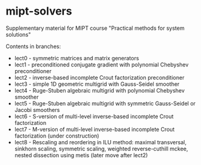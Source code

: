 # mipt-solvers
Supplementary material for MIPT course "Practical methods for system solutions"

Contents in branches:
* lect0 - symmetric matrices and matrix generators
* lect1 - preconditioned conjugate gradient with polynomial Chebyshev preconditioner
* lect2 - inverse-based incomplete Crout factorization preconditioner
* lect3 - simple 1D geometric multigrid with Gauss-Seidel smoother
* lect4 - Ruge-Stuben algebraic multigrid with polynomial Chebyshev smoother
* lect5 - Ruge-Stuben algebraic multigrid with symmetric Gauss-Seidel or Jacobi smoothers
* lect6 - S-version of multi-level inverse-based incomplete Crout factorization
* lect7 - M-version of multi-level inverse-based incomplete Crout factorization (under construction)
* lect8 - Rescaling and reordering in ILU method: maximal transversal, sinkhorn scaling, symmetric scaling, weighted reverse-cuthill mckee, nested dissection using metis (later move after lect2)
